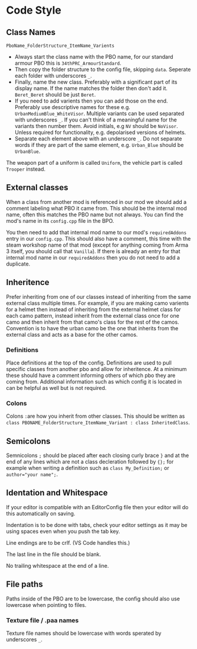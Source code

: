 # Code Style
## Class Names
`PboName_FolderStructure_ItemName_Varients`

* Always start the class name with the PBO name, for our standard armour PBO this is `34thPRC_ArmourStandard`.
* Then copy the folder structure to the config file, skipping `data`. Seperate each folder with underscores `_`.
* Finally, name the new class. Preferably with a significant part of its display name. If the name matches the folder then don't add it. `Beret_Beret` should be just `Beret`.
* If you need to add varients then you can add those on the end. Preferably use descriptive names for these e.g. `UrbanMediumBlue_WhiteVisor`. Multiple variants can be used separated with underscores `_`. If you can't think of a meaningful name for the variants then number them. Avoid initials, e.g `NV` should be `NoVisor`. Unless required for functionality, e.g. depolarised versions of helmets.
* Separate each element above with an underscore `_`. Do not separate words if they are part of the same element, e.g. `Urban_Blue` should be `UrbanBlue`.

The weapon part of a uniform is called `Uniform`, the vehicle part is called `Trooper` instead.

## External classes
When a class from another mod is referenced in our mod we should add a comment labeling what PBO it came from. This should be the internal mod name, often this matches the PBO name but not always. You can find the mod's name in its `config.cpp` file in the BPO.

You then need to add that internal mod name to our mod's `requiredAddons` entry in our `config.cpp`. This should also have a comment, this time with the steam workshop name of that mod (except for anything coming from Arma 3 itself, you should call that `Vanilla`). If there is already an entry for that internal mod name in our `requiredAddons` then you do not need to add a duplicate.

## Inheritence
Prefer inheriting from one of our classes instead of inheriting from the same external class multiple times. For example, if you are making camo varients for a helmet then instead of inheriting from the external helmet class for each camo pattern, instead inherit from the external class once for one camo and then inherit from that camo's class for the rest of the camos. Convention is to have the urban camo be the one that inherits from the external class and acts as a base for the other camos.

### Definitions
Place definitions at the top of the config. Definitions are used to pull specific classes from another pbo and allow for inheritence. At a minimum these should have a comment informing others of which pbo they are coming from. Additional information such as which config it is located in can be helpful as well but is not required.

### Colons
Colons `:`are how you inherit from other classes. This should be written as `class PBONAME_FolderStructure_ItemName_Variant : class InheritedClass`.

## Semicolons
Semnicolons `;` should be placed after each closing curly brace `}` and at the end of any lines which are not a class decleration followed by `{};` for example when writing a definition such as `class My_Definition;` or `author="your name";`.

## Identation and Whitespace
If your editor is compatible with an EditorConfig file then your editor will do this automatically on saving.

Indentation is to be done with tabs, check your editor settings as it may be using spaces even when you push the tab key. 

Line endings are to be crlf. (VS Code handles this.)

The last line in the file should be blank.

No trailing whitespace at the end of a line.

## File paths
Paths inside of the PBO are to be lowercase, the config should also use lowercase when pointing to files.

### Texture file / .paa names
Texture file names should be lowercase with words sperated by underscores `_`.

